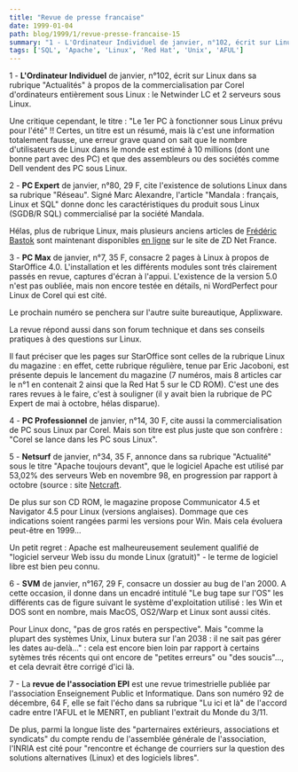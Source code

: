 ```yaml
---
title: "Revue de presse francaise"
date: 1999-01-04
path: blog/1999/1/revue-presse-francaise-15
summary: "1 - L'Ordinateur Individuel de janvier, n°102, écrit sur Linux dans sa rubrique \"Actualités\" à propos de la commercialisation par Corel d'ordinateurs entièrement sous Linux : le Netwinder LC et 2 serveurs sous Linux."
tags: ['SQL', 'Apache', 'Linux', 'Red Hat', 'Unix', 'AFUL']
---
```


<P>1 - <B>L'Ordinateur Individuel</B> de janvier, n°102, écrit sur Linux dans sa
rubrique "Actualités" à propos de la commercialisation par Corel
d'ordinateurs entièrement sous Linux : le Netwinder LC et 2 serveurs
sous Linux.</P>

<P>Une critique cependant, le titre : "Le 1er PC à fonctionner sous Linux
prévu pour l'été" !! Certes, un titre est un résumé, mais là c'est une
information totalement fausse, une erreur grave quand on sait que le
nombre d'utilisateurs de Linux dans le monde est estimé à 10 millions
(dont une bonne part avec des PC) et que des assembleurs ou des sociétés
comme Dell vendent des PC sous Linux.</P>

<P>2 - <B>PC Expert</B> de janvier, n°80, 29 F, cite l'existence de
solutions Linux dans sa rubrique "Réseau". Signé Marc Alexandre, l'article
"Mandala : français, Linux et SQL" donne donc les caractéristiques du
produit sous Linux (SGDB/R SQL) commercialisé par la société Mandala.</P>

<P>Hélas, plus de rubrique Linux, mais plusieurs anciens articles
de <A HREF="mailto:fbastok@linux-mandrake.com">Frédéric
Bastok</A> sont maintenant disponibles <A HREF="http://www.zdnet.fr/fr/prat/appr/linux.html">en ligne</A> sur le
site de ZD Net France.</P>

<P>3 - <B>PC Max</B> de janvier, n°7, 35 F, consacre 2 pages à Linux à propos de
StarOffice 4.0. L'installation et les différents modules sont trés
clairement passés en revue, captures d'écran à l'appui. L'existence de
la version 5.0 n'est pas oubliée, mais non encore testée en détails, ni
WordPerfect pour Linux de Corel qui est cité.</P>

<P>Le prochain numéro se penchera sur l'autre suite bureautique,
Applixware.</P>

<P>La revue répond aussi dans son forum technique et dans ses conseils
pratiques à des questions sur Linux.</P>

<P>Il faut préciser que les pages sur StarOffice sont celles de la rubrique
Linux du magazine : en effet, cette rubrique régulière, tenue par Eric
Jacoboni, est présente depuis le lancement du magazine (7 numéros, mais 8
articles car le n°1 en contenait 2 ainsi que la Red Hat 5 sur le CD ROM).
C'est une des rares revues à le faire, c'est à souligner (il y avait
bien la rubrique de PC Expert de mai à octobre, hélas disparue).</P>

<P>4 - <B>PC Professionnel</B> de janvier, n°14, 30 F, cite aussi la
commercialisation de PC sous Linux par Corel. Mais son titre est plus
juste que son confrère : "Corel se lance dans les PC sous Linux".</P>

<P>5 - <B>Netsurf</B> de janvier, n°34, 35 F, annonce dans sa rubrique
"Actualité" sous le titre "Apache toujours devant", que le
logiciel Apache est utilisé par 53,02% des serveurs Web en
novembre 98, en progression par rapport à octobre (source : site <A HREF="http://www.netcraft.com/survey/">Netcraft</A>.</P>

<P>De plus sur son CD ROM, le magazine propose Communicator 4.5 et
Navigator 4.5 pour Linux (versions anglaises). Dommage que ces
indications soient rangées parmi les versions pour Win. Mais cela
évoluera peut-être en 1999...</P>

<P>Un petit regret : Apache est malheureusement seulement qualifié de
"logiciel serveur Web issu du monde Linux (gratuit)" - le terme de
logiciel libre est bien peu connu.</P>

<P>6 - <B>SVM</B> de janvier, n°167, 29 F, consacre un dossier au bug de l'an
2000. A cette occasion, il donne dans un encadré intitulé "Le bug tape
sur l'OS" les différents cas de figure suivant le système d'exploitation
utilisé : les Win et DOS sont en nombre, mais MacOS, OS2/Warp et Linux
sont aussi cités.</P>

<P>Pour Linux donc, "pas de gros ratés en perspective". Mais "comme la
plupart des systèmes Unix, Linux butera sur l'an 2038 : il ne sait pas
gérer les dates au-delà..." : cela est encore bien loin par rapport à
certains sytèmes trés récents qui ont encore de "petites erreurs" ou
"des soucis"..., et cela devrait être corrigé d'ici là.</P>

<P>7 - La <B>revue de l'association EPI</B> est une revue trimestrielle publiée
par l'association Enseignement Public et Informatique. Dans son numéro
92 de décembre, 64 F, elle se fait l'écho dans sa rubrique "Lu ici et
là" de l'accord cadre entre l'AFUL et le MENRT, en publiant l'extrait du
Monde du 3/11.</P>

<P>De plus, parmi la longue liste des "parternaires extérieurs,
associations et syndicats" du compte rendu de l'assemblée générale de
l'association, l'INRIA est cité  pour "rencontre et échange de courriers
sur la question des solutions alternatives (Linux) et des logiciels
libres".</P>


